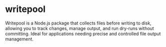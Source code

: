 # writepool 

Writepool is a Node.js package that collects files before writing to disk, allowing you to track changes, manage output, and run dry-runs without committing. Ideal for applications needing precise and controlled file output management.

